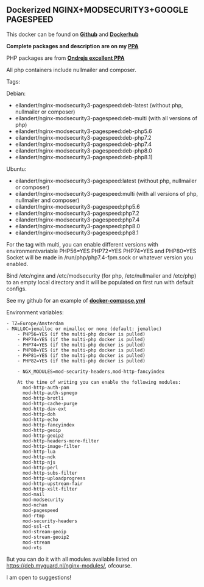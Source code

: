 Dockerized NGINX+MODSECURITY3+GOOGLE PAGESPEED
-
This docker can be found on  **[Github](https://github.com/eilandert/dockerized/tree/master/nginx-proxy-modsecurity-pagespeed)**  and **[Dockerhub](https://hub.docker.com/r/eilandert/nginx-modsecurity3-pagespeed)** 

**Complete packages and description are on my  [PPA](http://deb.paranoid.nl/pages/nginx.html)**

PHP packages are from  **[Ondrejs excellent PPA](https://launchpad.net/~ondrej/+archive/ubuntu/php)**

All php containers include nullmailer and composer.

Tags: 

Debian:
-   eilandert/nginx-modsecurity3-pagespeed:deb-latest (without php, nullmailer or composer)
-   eilandert/nginx-modsecurity3-pagespeed:deb-multi (with all versions of php)
-   eilandert/nginx-modsecurity3-pagespeed:deb-php5.6
-   eilandert/nginx-modsecurity3-pagespeed:deb-php7.2
-   eilandert/nginx-modsecurity3-pagespeed:deb-php7.4
-   eilandert/nginx-modsecurity3-pagespeed:deb-php8.0
-   eilandert/nginx-modsecurity3-pagespeed:deb-php8.1)

Ubuntu:
-   eilandert/nginx-modsecurity3-pagespeed:latest (without php, nullmailer or composer)
-   eilandert/nginx-modsecurity3-pagespeed:multi (with all versions of php, nullmailer and composer)
-   eilandert/nginx-modsecurity3-pagespeed:php5.6 
-   eilandert/nginx-modsecurity3-pagespeed:php7.2 
-   eilandert/nginx-modsecurity3-pagespeed:php7.4 
-   eilandert/nginx-modsecurity3-pagespeed:php8.0
-   eilandert/nginx-modsecurity3-pagespeed:php8.1

For the tag with multi, you can enable different versions with environmentvariable PHP56=YES PHP72=YES PHP74=YES and PHP80=YES 
Socket will be made in /run/php/php7.4-fpm.sock or whatever version you enabled. 

Bind /etc/nginx and /etc/modsecurity (for php, /etc/nullmailer and /etc/php) to an empty local directory and it will be populated on first run with default configs.

See my github for an example of  **[docker-compose.yml](https://github.com/eilandert/dockerized/blob/master/nginx-proxy-modsecurity-pagespeed/docker-compose.yml)**

Environment variables:

	- TZ=Europe/Amsterdam
	- MALLOC=jemalloc or mimalloc or none (default: jemalloc)
        - PHP56=YES (if the multi-php docker is pulled)
        - PHP74=YES (if the multi-php docker is pulled)
        - PHP74=YES (if the multi-php docker is pulled)
        - PHP80=YES (if the multi-php docker is pulled)
        - PHP81=YES (if the multi-php docker is pulled)
        - PHP82=YES (if the multi-php docker is pulled)
 
        - NGX_MODULES=mod-security-headers,mod-http-fancyindex

        At the time of writing you can enable the following modules:
          mod-http-auth-pam
          mod-http-auth-spnego
          mod-http-brotli
          mod-http-cache-purge
          mod-http-dav-ext
          mod-http-doh
          mod-http-echo
          mod-http-fancyindex
          mod-http-geoip
          mod-http-geoip2
          mod-http-headers-more-filter
          mod-http-image-filter
          mod-http-lua
          mod-http-ndk
          mod-http-njs
          mod-http-perl
          mod-http-subs-filter
          mod-http-uploadprogress
          mod-http-upstream-fair
          mod-http-xslt-filter
          mod-mail
          mod-modsecurity
          mod-nchan
          mod-pagespeed
          mod-rtmp
          mod-security-headers
          mod-ssl-ct
          mod-stream-geoip
          mod-stream-geoip2
          mod-stream
          mod-vts

But you can do it with all modules available listed on https://deb.myguard.nl/nginx-modules/, ofcourse.

I am open to suggestions!
